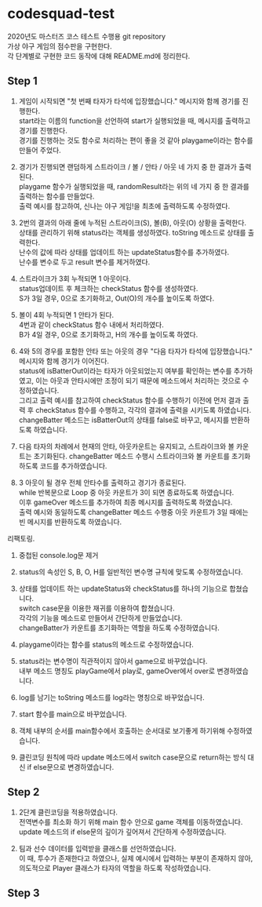 # codesquad-test

2020년도 마스터즈 코스 테스트 수행용 git repository<br>
가상 야구 게임의 점수판을 구현한다.<br>
각 단계별로 구현한 코드 동작에 대해 README.md에 정리한다.

## Step 1

1. 게임이 시작되면 "첫 번째 타자가 타석에 입장했습니다." 메시지와 함께 경기를 진행한다.<br>
   start라는 이름의 function을 선언하여 start가 실행되었을 때, 메시지를 출력하고 경기를 진행한다.<br>
   경기를 진행하는 것도 함수로 처리하는 편이 좋을 것 같아 playgame이라는 함수를 만들어 주었다.

2. 경기가 진행되면 랜덤하게 스트라이크 / 볼 / 안타 / 아웃 네 가지 중 한 결과가 출력된다.<br>
   playgame 함수가 실행되었을 때, randomResult라는 위의 네 가지 중 한 결과를 출력하는 함수를 만들었다.<br>
   출력 예시를 참고하여, 신나는 야구 게임!을 최초에 출력하도록 수정하였다.

3. 2번의 결과의 아래 줄에 누적된 스트라이크(S), 볼(B), 아웃(O) 상황을 출력한다.<br>
   상태를 관리하기 위해 status라는 객체를 생성하였다. toString 메소드로 상태를 출력한다.<br>
   난수의 값에 따라 상태를 업데이트 하는 updateStatus함수를 추가하였다.<br>
   난수를 변수로 두고 result 변수를 제거하였다.<br>

4. 스트라이크가 3회 누적되면 1 아웃이다.<br>
   status업데이트 후 체크하는 checkStatus 함수를 생성하였다.<br>
   S가 3일 경우, 0으로 초기화하고, Out(O)의 개수를 높이도록 하였다.<br>

5. 볼이 4회 누적되면 1 안타가 된다.<br>
   4번과 같이 checkStatus 함수 내에서 처리하였다.<br>
   B가 4일 경우, 0으로 초기화하고, H의 개수를 높이도록 하였다.<br>

6. 4와 5의 경우를 포함한 안타 또는 아웃의 경우 "다음 타자가 타석에 입장했습니다." 메시지와 함께 경기가 이어진다.<br>
   status에 isBatterOut이라는 타자가 아웃되었는지 여부를 확인하는 변수를 추가하였고, 이는 아웃과 안타시에만 조정이 되기 때문에 메소드에서 처리하는 것으로 수정하였습니다.<br>
   그리고 출력 예시를 참고하여 checkStatus 함수를 수행하기 이전에 먼저 결과 출력 후 checkStatus 함수를 수행하고, 각각의 결과에 출력을 시키도록 하였습니다.<br>
   changeBatter 메소드는 isBatterOut의 상태를 false로 바꾸고, 메시지를 반환하도록 하였습니다.<br>

7. 다음 타자의 차례에서 현재의 안타, 아웃카운트는 유지되고, 스트라이크와 볼 카운트는 초기화된다.
   changeBatter 메소드 수행시 스트라이크와 볼 카운트를 초기화하도록 코드를 추가하였습니다.<br>

8. 3 아웃이 될 경우 전체 안타수를 출력하고 경기가 종료된다.<br>
   while 반복문으로 Loop 중 아웃 카운트가 3이 되면 종료하도록 하였습니다.<br>
   이후 gameOver 메소드를 추가하여 최종 메시지를 출력하도록 하였습니다.<br>
   출력 예시와 동일하도록 changeBatter 메소드 수행중 아웃 카운트가 3일 때에는 빈 메시지를 반환하도록 하였습니다.<br>

리팩토링.

1. 중첩된 console.log문 제거

2. status의 속성인 S, B, O, H를 일반적인 변수명 규칙에 맞도록 수정하였습니다.

3. 상태를 업데이트 하는 updateStatus와 checkStatus를 하나의 기능으로 합쳤습니다.<br>
   switch case문을 이용한 재귀를 이용하여 합쳤습니다.<br>
   각각의 기능을 메소드로 만들어서 간단하게 만들었습니다.<br>
   changeBatter가 카운트를 초기화하는 역할을 하도록 수정하였습니다.<br>

4. playgame이라는 함수를 status의 메소드로 수정하였습니다.

5. status라는 변수명이 직관적이지 않아서 game으로 바꾸었습니다.<br>
   내부 메소드 명칭도 playGame에서 play로, gameOver에서 over로 변경하였습니다.

6. log를 남기는 toString 메소드를 log라는 명칭으로 바꾸었습니다.

7. start 함수를 main으로 바꾸었습니다.

8. 객체 내부의 순서를 main함수에서 호출하는 순서대로 보기좋게 하기위해 수정하였습니다.

9. 클린코딩 원칙에 따라 update 메소드에서 switch case문으로 return하는 방식 대신 if else문으로 변경하였습니다.

## Step 2

1. 2단계 클린코딩을 적용하였습니다.<br>
   전역변수를 최소화 하기 위해 main 함수 안으로 game 객체를 이동하였습니다.<br>
   update 메소드의 if else문의 깊이가 깊어져서 간단하게 수정하였습니다.

2. 팀과 선수 데이터를 입력받을 클래스를 선언하였습니다.<br>
   이 때, 투수가 존재한다고 하였으나, 실제 예시에서 입력하는 부분이 존재하지 않아,의도적으로 Player 클래스가 타자의 역할을 하도록 작성하였습니다. 

## Step 3
